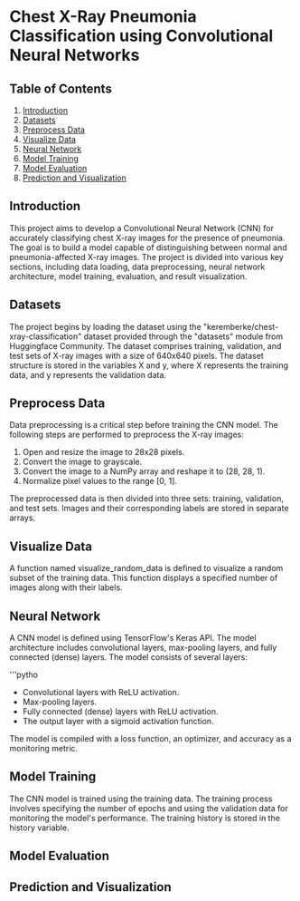 # Chest X-Ray Pneumonia Classification using Convolutional Neural Networks

## Table of Contents
  1. [Introduction](#introduction)<br>
  2. [Datasets](#datasets)<br>
  3. [Preprocess Data](#preprocess)<br>
  4. [Visualize Data](#visualize)<br>
  5. [Neural Network](#neural-network)<br>
  6. [Model Training](#model-train)<br>
  7. [Model Evaluation](#model-evaluation)<br>
  8. [Prediction and Visualization](#predict-visualize)<br>

## <a name="introduction"> Introduction</a>
This project aims to develop a Convolutional Neural Network (CNN) for accurately classifying chest X-ray images for the presence of pneumonia. The goal is to build a model capable of distinguishing between normal and pneumonia-affected X-ray images. The project is divided into various key sections, including data loading, data preprocessing, neural network architecture, model training, evaluation, and result visualization.

## <a name="datasets"> Datasets</a>
The project begins by loading the dataset using the "keremberke/chest-xray-classification" dataset provided through the "datasets" module from Huggingface Community. The dataset comprises training, validation, and test sets of X-ray images with a size of 640x640 pixels. The dataset structure is stored in the variables X and y, where X represents the training data, and y represents the validation data.

## <a name="preprocess"> Preprocess Data</a>
Data preprocessing is a critical step before training the CNN model. The following steps are performed to preprocess the X-ray images:

1. Open and resize the image to 28x28 pixels.
2. Convert the image to grayscale.
3. Convert the image to a NumPy array and reshape it to (28, 28, 1).
4. Normalize pixel values to the range [0, 1].

The preprocessed data is then divided into three sets: training, validation, and test sets. Images and their corresponding labels are stored in separate arrays.



## <a name="visualize"> Visualize Data</a>
A function named visualize_random_data is defined to visualize a random subset of the training data. This function displays a specified number of images along with their labels.

## <a name="neural-network"> Neural Network</a>
A CNN model is defined using TensorFlow's Keras API. The model architecture includes convolutional layers, max-pooling layers, and fully connected (dense) layers. The model consists of several layers:

'''pytho

- Convolutional layers with ReLU activation.
- Max-pooling layers.
- Fully connected (dense) layers with ReLU activation.
- The output layer with a sigmoid activation function.

The model is compiled with a loss function, an optimizer, and accuracy as a monitoring metric.

## <a name="model-train"> Model Training</a>
The CNN model is trained using the training data. The training process involves specifying the number of epochs and using the validation data for monitoring the model's performance. The training history is stored in the history variable.

## <a name="model-evaluation"> Model Evaluation</a>


## <a name="predict-visualize"> Prediction and Visualization</a>

